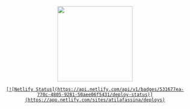 <div align="center">
  <a href="https://atila.fassina.eu" target="_blank">
    <img src="https://atila.fassina.eu/static/logo.png" width='200' />

    [![Netlify Status](https://api.netlify.com/api/v1/badges/531677ea-770c-4805-9281-50aee06f5431/deploy-status)](https://app.netlify.com/sites/atilafassina/deploys)

  </a>
</div>
